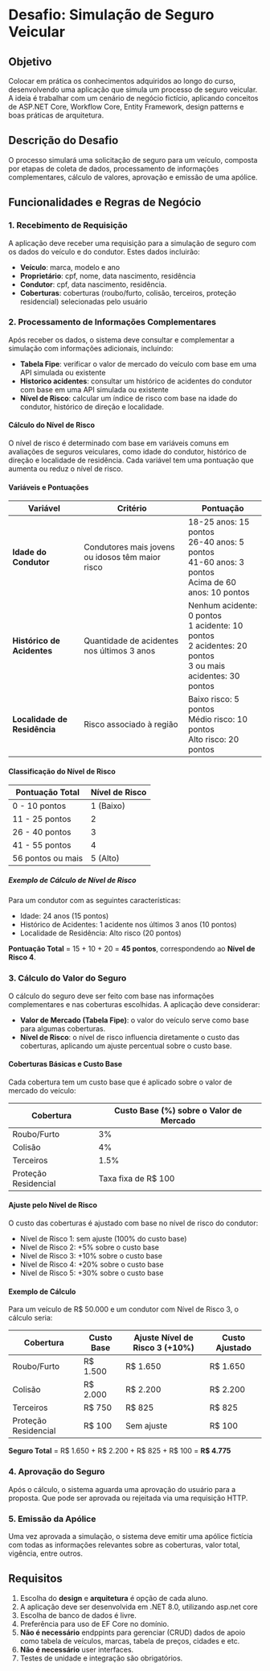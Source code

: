 # Desafio: Simulação de Seguro Veicular

## Objetivo

Colocar em prática os conhecimentos adquiridos ao longo do curso, desenvolvendo uma aplicação que simula um processo de seguro veicular. A ideia é trabalhar com um cenário de negócio fictício, aplicando conceitos de ASP.NET Core, Workflow Core, Entity Framework, design patterns e boas práticas de arquitetura.

## Descrição do Desafio

O processo simulará uma solicitação de seguro para um veículo, composta por etapas de coleta de dados, processamento de informações complementares, cálculo de valores, aprovação e emissão de uma apólice.

## Funcionalidades e Regras de Negócio

### 1. Recebimento de Requisição

A aplicação deve receber uma requisição para a simulação de seguro com os dados do veículo e do condutor. Estes dados incluirão:

- **Veículo**: marca, modelo e ano
- **Proprietário**: cpf, nome, data nascimento, residência
- **Condutor**: cpf, data nascimento, residência.
- **Coberturas**: coberturas (roubo/furto, colisão, terceiros, proteção residencial) selecionadas pelo usuário

### 2. Processamento de Informações Complementares

Após receber os dados, o sistema deve consultar e complementar a simulação com informações adicionais, incluindo:

- **Tabela Fipe**: verificar o valor de mercado do veículo com base em uma API simulada ou existente
- **Historico acidentes**: consultar um histórico de acidentes do condutor com base em uma API simulada ou existente
- **Nível de Risco**: calcular um índice de risco com base na idade do condutor, histórico de direção e localidade.

#### Cálculo do Nível de Risco

O nível de risco é determinado com base em variáveis comuns em avaliações de seguros veiculares, como idade do condutor, histórico de direção e localidade de residência. Cada variável tem uma pontuação que aumenta ou reduz o nível de risco.

#### Variáveis e Pontuações

| Variável                | Critério                                         | Pontuação              |
|-------------------------|--------------------------------------------------|------------------------|
| **Idade do Condutor**   | Condutores mais jovens ou idosos têm maior risco | 18-25 anos: 15 pontos <br>26-40 anos: 5 pontos <br>41-60 anos: 3 pontos <br>Acima de 60 anos: 10 pontos |
| **Histórico de Acidentes** | Quantidade de acidentes nos últimos 3 anos     | Nenhum acidente: 0 pontos <br>1 acidente: 10 pontos <br>2 acidentes: 20 pontos <br>3 ou mais acidentes: 30 pontos |
| **Localidade de Residência** | Risco associado à região                    | Baixo risco: 5 pontos <br>Médio risco: 10 pontos <br>Alto risco: 20 pontos |

#### Classificação do Nível de Risco

| Pontuação Total         | Nível de Risco |
|-------------------------|----------------|
| 0 - 10 pontos           | 1 (Baixo)      |
| 11 - 25 pontos          | 2              |
| 26 - 40 pontos          | 3              |
| 41 - 55 pontos          | 4              |
| 56 pontos ou mais       | 5 (Alto)       |

##### Exemplo de Cálculo de Nível de Risco

Para um condutor com as seguintes características:
- Idade: 24 anos (15 pontos)
- Histórico de Acidentes: 1 acidente nos últimos 3 anos (10 pontos)
- Localidade de Residência: Alto risco (20 pontos)

**Pontuação Total** = 15 + 10 + 20 = **45 pontos**, correspondendo ao **Nível de Risco 4**.

### 3. Cálculo do Valor do Seguro

O cálculo do seguro deve ser feito com base nas informações complementares e nas coberturas escolhidas. A aplicação deve considerar:

- **Valor de Mercado (Tabela Fipe)**: o valor do veículo serve como base para algumas coberturas.
- **Nível de Risco**: o nível de risco influencia diretamente o custo das coberturas, aplicando um ajuste percentual sobre o custo base.

#### Coberturas Básicas e Custo Base

Cada cobertura tem um custo base que é aplicado sobre o valor de mercado do veículo:

| Cobertura              | Custo Base (%) sobre o Valor de Mercado |
|------------------------|-----------------------------------------|
| Roubo/Furto            | 3%                                      |
| Colisão                | 4%                                      |
| Terceiros              | 1.5%                                    |
| Proteção Residencial   | Taxa fixa de R$ 100                     |

#### Ajuste pelo Nível de Risco

O custo das coberturas é ajustado com base no nível de risco do condutor:

- Nível de Risco 1: sem ajuste (100% do custo base)
- Nível de Risco 2: +5% sobre o custo base
- Nível de Risco 3: +10% sobre o custo base
- Nível de Risco 4: +20% sobre o custo base
- Nível de Risco 5: +30% sobre o custo base

#### Exemplo de Cálculo

Para um veículo de R$ 50.000 e um condutor com Nível de Risco 3, o cálculo seria:

| Cobertura            | Custo Base | Ajuste Nível de Risco 3 (+10%) | Custo Ajustado |
|----------------------|------------|--------------------------------|----------------|
| Roubo/Furto          | R$ 1.500   | R$ 1.650                       | R$ 1.650       |
| Colisão              | R$ 2.000   | R$ 2.200                       | R$ 2.200       |
| Terceiros            | R$ 750     | R$ 825                         | R$ 825         |
| Proteção Residencial | R$ 100     | Sem ajuste                     | R$ 100         |

**Seguro Total** = R$ 1.650 + R$ 2.200 + R$ 825 + R$ 100 = **R$ 4.775**

### 4. Aprovação do Seguro

Após o cálculo, o sistema aguarda uma aprovação do usuário para a proposta. Que pode ser aprovada ou rejeitada via uma requisição HTTP.

### 5. Emissão da Apólice

Uma vez aprovada a simulação, o sistema deve emitir uma apólice fictícia com todas as informações relevantes sobre as coberturas, valor total, vigência, entre outros.

## Requisitos

1. Escolha do **design** e **arquitetura** é opção de cada aluno.
2. A aplicação deve ser desenvolvida em .NET 8.0, utilizando asp.net core
3. Escolha de banco de dados é livre.
4. Preferência para uso de EF Core no domínio. 
5. **Não é necessário** endppints para gerenciar (CRUD) dados de apoio como tabela de veículos, marcas, tabela de preços, cidades e etc.
6. **Não é necessário** user interfaces.
7. Testes de unidade e integração são obrigatórios.
